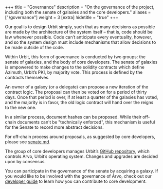 +++
title = "Governance"
description = "On the governance of the project, including both the senate of galaxies and the core developers."
aliases = ["/governance"]
weight = 3
[extra]
hidetitle = "true"
+++

Our goal is to design Urbit simply, such that as many decisions as possible are made by the architecture of the system itself – that is, code should be law whenever possible. Code can’t anticipate every eventuality, however, and so the system design must include mechanisms that allow decisions to be made outside of the code.

Within Urbit, this form of governance is conducted by two groups: the senate of galaxies, and the body of core developers. The senate of galaxies is empowered to make changes to the solidity contracts which define Azimuth, Urbit’s PKI, by majority vote. This process is defined by the contracts themselves.

An owner of a galaxy (or a delegate) can propose a new iteration of the contract logic. The proposal can then be voted on for a period of thirty days. Once that period is over, if at least a quarter of the galaxies has voted, and the majority is in favor, the old logic contract will hand over the reigns to the new one.

In a similar process, document hashes can be proposed. While their off-chain documents can't be "technically enforced", this mechanism is useful for the Senate to record more abstract decisions.

For off-chain process around proposals, as suggested by core developers, please see [senate.md](https://github.com/urbit/azimuth/blob/master/senate.md).

The group of core developers manages Urbit’s [GitHub repository](https://github.com/urbit/), which controls Arvo, Urbit’s operating system. Changes and upgrades are decided upon by consensus. 

You can participate in the governance of the senate by acquiring a galaxy. If you would like to be involved with the governance of Arvo, check out our [developer guide](@/using/develop.md) to learn how you can contribute to core development. 


